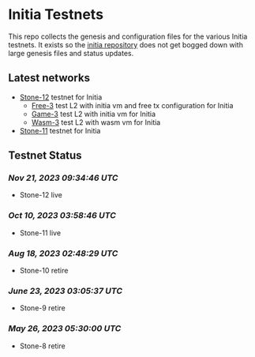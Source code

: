 # Initia Testnets
<!-- ![banner](./initia-networks.png) -->

This repo collects the genesis and configuration files for the various Initia testnets.
It exists so the [initia repository](https://github.com/initia-labs/initia) does not get bogged down with large genesis files and status updates.

## Latest networks

* [Stone-12](./stone-12) testnet for Initia
  * [Free-3](./free-3) test L2 with initia vm and free tx configuration for Initia
  * [Game-3](./game-3) test L2 with initia vm for Initia
  * [Wasm-3](./wasm-3) test L2 with wasm vm for Initia
* [Stone-11](./stone-11) testnet for Initia

## Testnet Status

### *Nov 21, 2023 09:34:46 UTC*

* Stone-12 live

### *Oct 10, 2023 03:58:46 UTC*

* Stone-11 live

### *Aug 18, 2023 02:48:29 UTC*

* Stone-10 retire

### *June 23, 2023 03:05:37 UTC*

* Stone-9 retire

### *May 26, 2023 05:30:00 UTC*

* Stone-8 retire
